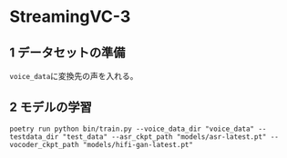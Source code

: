 # StreamingVC-3

## 1 データセットの準備

`voice_data`に変換先の声を入れる。


## 2 モデルの学習

```
poetry run python bin/train.py --voice_data_dir "voice_data" --testdata_dir "test_data" --asr_ckpt_path "models/asr-latest.pt" --vocoder_ckpt_path "models/hifi-gan-latest.pt"
```